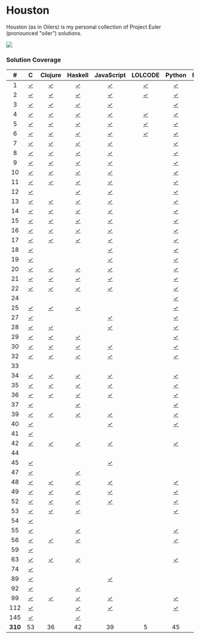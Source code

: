 Houston
=======

Houston (as in Oilers) is my personal collection of Project Euler (pronounced "oiler") solutions.

![](http://projecteuler.net/profile/threeifbywhiskey.png?t=1394773848)

### Solution Coverage

\#|C|Clojure|Haskell|JavaScript|LOLCODE|Python|Ruby|Shell|Vim
:-:|:-:|:-:|:-:|:-:|:-:|:-:|:-:|:-:|:-:
1|[✓](c/1.c)|[✓](clj/1.clj)|[✓](hs/1.hs)|[✓](js/1.js)|[✓](lol/1.lol)|[✓](py/1.py)|[✓](rb/1.rb)|[✓](sh/1.sh)|[✓](vim/1.vim)
2|[✓](c/2.c)|[✓](clj/2.clj)|[✓](hs/2.hs)|[✓](js/2.js)|[✓](lol/2.lol)|[✓](py/2.py)|[✓](rb/2.rb)|[✓](sh/2.sh)|[✓](vim/2.vim)
3|[✓](c/3.c)|[✓](clj/3.clj)|[✓](hs/3.hs)|[✓](js/3.js)||[✓](py/3.py)|[✓](rb/3.rb)|[✓](sh/3.sh)|
4|[✓](c/4.c)|[✓](clj/4.clj)|[✓](hs/4.hs)|[✓](js/4.js)|[✓](lol/4.lol)|[✓](py/4.py)|[✓](rb/4.rb)|[✓](sh/4.sh)|[✓](vim/4.vim)
5|[✓](c/5.c)|[✓](clj/5.clj)|[✓](hs/5.hs)|[✓](js/5.js)|[✓](lol/5.lol)|[✓](py/5.py)|[✓](rb/5.rb)|[✓](sh/5.sh)|[✓](vim/5.vim)
6|[✓](c/6.c)|[✓](clj/6.clj)|[✓](hs/6.hs)|[✓](js/6.js)|[✓](lol/6.lol)|[✓](py/6.py)|[✓](rb/6.rb)|[✓](sh/6.sh)|[✓](vim/6.vim)
7|[✓](c/7.c)|[✓](clj/7.clj)|[✓](hs/7.hs)|[✓](js/7.js)||[✓](py/7.py)|[✓](rb/7.rb)|[✓](sh/7.sh)|[✓](vim/7.vim)
8|[✓](c/8.c)|[✓](clj/8.clj)|[✓](hs/8.hs)|[✓](js/8.js)||[✓](py/8.py)|[✓](rb/8.rb)|[✓](sh/8.sh)|[✓](vim/8.vim)
9|[✓](c/9.c)|[✓](clj/9.clj)|[✓](hs/9.hs)|[✓](js/9.js)||[✓](py/9.py)|[✓](rb/9.rb)|[✓](sh/9.sh)|[✓](vim/9.vim)
10|[✓](c/10.c)|[✓](clj/10.clj)|[✓](hs/10.hs)|[✓](js/10.js)||[✓](py/10.py)|[✓](rb/10.rb)|[✓](sh/10.sh)|
11|[✓](c/11.c)|[✓](clj/11.clj)|[✓](hs/11.hs)|[✓](js/11.js)||[✓](py/11.py)|[✓](rb/11.rb)||
12|[✓](c/12.c)||[✓](hs/12.hs)|[✓](js/12.js)||[✓](py/12.py)|[✓](rb/12.rb)||
13|[✓](c/13.c)|[✓](clj/13.clj)|[✓](hs/13.hs)|[✓](js/13.js)||[✓](py/13.py)|[✓](rb/13.rb)|[✓](sh/13.sh)|[✓](vim/13.vim)
14|[✓](c/14.c)|[✓](clj/14.clj)|[✓](hs/14.hs)|[✓](js/14.js)||[✓](py/14.py)|[✓](rb/14.rb)||
15|[✓](c/15.c)|[✓](clj/15.clj)|[✓](hs/15.hs)|[✓](js/15.js)||[✓](py/15.py)|[✓](rb/15.rb)||
16|[✓](c/16.c)|[✓](clj/16.clj)|[✓](hs/16.hs)|[✓](js/16.js)||[✓](py/16.py)|[✓](rb/16.rb)|[✓](sh/16.sh)|[✓](vim/16.vim)
17|[✓](c/17.c)|[✓](clj/17.clj)|[✓](hs/17.hs)|[✓](js/17.js)||[✓](py/17.py)|[✓](rb/17.rb)||
18|[✓](c/18.c)|||[✓](js/18.js)||[✓](py/18.py)|[✓](rb/18.rb)||
19|[✓](c/19.c)|||[✓](js/19.js)||[✓](py/19.py)|[✓](rb/19.rb)||
20|[✓](c/20.c)|[✓](clj/20.clj)|[✓](hs/20.hs)|[✓](js/20.js)||[✓](py/20.py)|[✓](rb/20.rb)|[✓](sh/20.sh)|[✓](vim/20.vim)
21|[✓](c/21.c)|[✓](clj/21.clj)|[✓](hs/21.hs)|[✓](js/21.js)||[✓](py/21.py)|[✓](rb/21.rb)||
22|[✓](c/22.c)|[✓](clj/22.clj)|[✓](hs/22.hs)|[✓](js/22.js)||[✓](py/22.py)|[✓](rb/22.rb)|[✓](sh/22.sh)|[✓](vim/22.vim)
24||||||[✓](py/24.py)|[✓](rb/24.rb)||
25|[✓](c/25.c)|[✓](clj/25.clj)|[✓](hs/25.hs)|||[✓](py/25.py)|[✓](rb/25.rb)||
27|[✓](c/27.c)|||[✓](js/27.js)||[✓](py/27.py)|[✓](rb/27.rb)||
28|[✓](c/28.c)|[✓](clj/28.clj)||[✓](js/28.js)||[✓](py/28.py)|[✓](rb/28.rb)||[✓](vim/28.vim)
29|[✓](c/29.c)|[✓](clj/29.clj)|[✓](hs/29.hs)|||[✓](py/29.py)|[✓](rb/29.rb)|[✓](sh/29.sh)|
30|[✓](c/30.c)|[✓](clj/30.clj)|[✓](hs/30.hs)|[✓](js/30.js)||[✓](py/30.py)|[✓](rb/30.rb)||
32|[✓](c/32.c)|[✓](clj/32.clj)|[✓](hs/32.hs)|[✓](js/32.js)||[✓](py/32.py)|[✓](rb/32.rb)||[✓](vim/32.vim)
33|||||||[✓](rb/33.rb)||
34|[✓](c/34.c)|[✓](clj/34.clj)|[✓](hs/34.hs)|[✓](js/34.js)||[✓](py/34.py)|[✓](rb/34.rb)||
35|[✓](c/35.c)|[✓](clj/35.clj)|[✓](hs/35.hs)|[✓](js/35.js)||[✓](py/35.py)|[✓](rb/35.rb)||
36|[✓](c/36.c)|[✓](clj/36.clj)|[✓](hs/36.hs)|[✓](js/36.js)||[✓](py/36.py)|[✓](rb/36.rb)||
37|[✓](c/37.c)||[✓](hs/37.hs)|||[✓](py/37.py)|[✓](rb/37.rb)||
39|[✓](c/39.c)|[✓](clj/39.clj)|[✓](hs/39.hs)|[✓](js/39.js)||[✓](py/39.py)|[✓](rb/39.rb)||
40|[✓](c/40.c)|||[✓](js/40.js)||[✓](py/40.py)|[✓](rb/40.rb)|[✓](sh/40.sh)|
41|[✓](c/41.c)||||||[✓](rb/41.rb)||
42|[✓](c/42.c)|[✓](clj/42.clj)|[✓](hs/42.hs)|[✓](js/42.js)||[✓](py/42.py)|[✓](rb/42.rb)||
44|||||||[✓](rb/44.rb)||
45|[✓](c/45.c)|||[✓](js/45.js)|||[✓](rb/45.rb)||
47|[✓](c/47.c)||[✓](hs/47.hs)||||[✓](rb/47.rb)||
48|[✓](c/48.c)|[✓](clj/48.clj)|[✓](hs/48.hs)|[✓](js/48.js)||[✓](py/48.py)|[✓](rb/48.rb)|[✓](sh/48.sh)|
49|[✓](c/49.c)|[✓](clj/49.clj)|[✓](hs/49.hs)|[✓](js/49.js)||[✓](py/49.py)|[✓](rb/49.rb)||
52|[✓](c/52.c)|[✓](clj/52.clj)|[✓](hs/52.hs)|[✓](js/52.js)||[✓](py/52.py)|[✓](rb/52.rb)||
53|[✓](c/53.c)|[✓](clj/53.clj)|[✓](hs/53.hs)|||[✓](py/53.py)|[✓](rb/53.rb)||
54|[✓](c/54.c)||||||[✓](rb/54.rb)||
55|[✓](c/55.c)||[✓](hs/55.hs)|||[✓](py/55.py)|[✓](rb/55.rb)||
56|[✓](c/56.c)|[✓](clj/56.clj)|[✓](hs/56.hs)|||[✓](py/56.py)|[✓](rb/56.rb)|[✓](sh/56.sh)|
59|[✓](c/59.c)||||||[✓](rb/59.rb)||
63|[✓](c/63.c)|[✓](clj/63.clj)|[✓](hs/63.hs)|||[✓](py/63.py)|[✓](rb/63.rb)|[✓](sh/63.sh)|
74|[✓](c/74.c)||||||[✓](rb/74.rb)||
89|[✓](c/89.c)|||[✓](js/89.js)|||[✓](rb/89.rb)||
92|[✓](c/92.c)||[✓](hs/92.hs)||||[✓](rb/92.rb)||
99|[✓](c/99.c)|[✓](clj/99.clj)|[✓](hs/99.hs)|[✓](js/99.js)||[✓](py/99.py)|[✓](rb/99.rb)|[✓](sh/99.sh)|
112|[✓](c/112.c)||[✓](hs/112.hs)|[✓](js/112.js)||[✓](py/112.py)|[✓](rb/112.rb)||
145|[✓](c/145.c)||[✓](hs/145.hs)||||[✓](rb/145.rb)||
**310**|53|36|42|39|5|45|56|20|14

